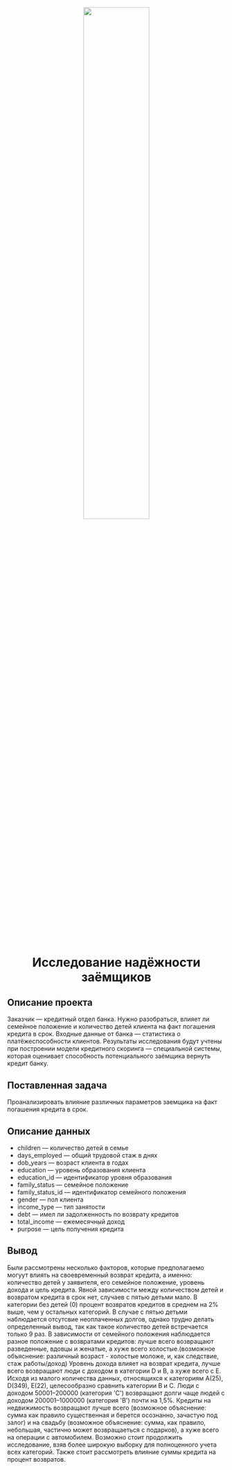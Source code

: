 <h2 align="center">
<img src="https://t4.ftcdn.net/jpg/00/88/41/67/360_F_88416727_MtboAHAvwKRwLEbBYq0CNUXEU459W71i.jpg" width="55%" >  

<h1 align="center">Исследование надёжности заёмщиков</h1>

## Описание проекта
Заказчик — кредитный отдел банка. Нужно разобраться, влияет ли семейное положение и количество детей клиента на факт погашения кредита в срок. Входные данные от банка — статистика о платёжеспособности клиентов.
Результаты исследования будут учтены при построении модели кредитного скоринга — специальной системы, которая оценивает способность потенциального заёмщика вернуть кредит банку.
 
## Поставленная задача
Проанализировать влияние различных параметров заемщика на факт погашения кредита в срок.

## Описание данных
 
*  children — количество детей в семье
*  days_employed — общий трудовой стаж в днях
*  dob_years — возраст клиента в годах
*  education — уровень образования клиента
*  education_id — идентификатор уровня образования
*  family_status — семейное положение
*  family_status_id — идентификатор семейного положения
*  gender — пол клиента
*  income_type — тип занятости
*  debt — имел ли задолженность по возврату кредитов
*  total_income — ежемесячный доход
*  purpose — цель получения кредита

## Вывод
Были рассмотрены несколько факторов, которые предполагаемо могуут влиять на своевременный возврат кредита, а именно: количество детей у заявителя, его семейное положение, уровень дохода и цель кредита.
Явной зависимости между количеством детей и возвратом кредита в срок нет, случаев с пятью детьми мало. В категории без детей (0) процент возвратов кредитов в среднем на 2% выше, чем у остальных категорий. В случае с пятью детьми наблюдается отсутсвие неоплаченных долгов, однако трудно делать определенный вывод, так как такое количество детей встречается только 9 раз.
В зависимости от семейного положения наблюдается разное положение с возвратами кредитов: лучше всего возвращают разведенные, вдовцы и женатые, а хуже всего холостые.(возможное объяснение: различный возраст - холостые моложе, и, как следствие, стаж работы/доход)
Уровень дохода влияет на возврат кредита, лучше всего возвращают люди с доходом в категории D и B, а хуже всего с E. Исходя из малого количества данных, относящихся к категориям A(25), D(349), E(22), целесообразно сравнить категории B и C. Люди с доходом 50001–200000 (категория 'C') возвращают долги чаще людей с доходом 200001–1000000 (категория 'В') почти на 1,5%.
Кредиты на недвижимость возвращают лучше всего (возможное объяснение: сумма как правило существенная и берется осознанно, зачастую под залог) и на свадьбу (возможное объяснение: сумма, как правило, небольшая, частично может возвращаеться с подарков), а хуже всего на операции с автомобилем.
Возможно стоит продолжить исследование, взяв более широкую выборку для полноценного учета всех категорий. Также стоит рассмотреть влияние суммы кредита на процент возвратов.
